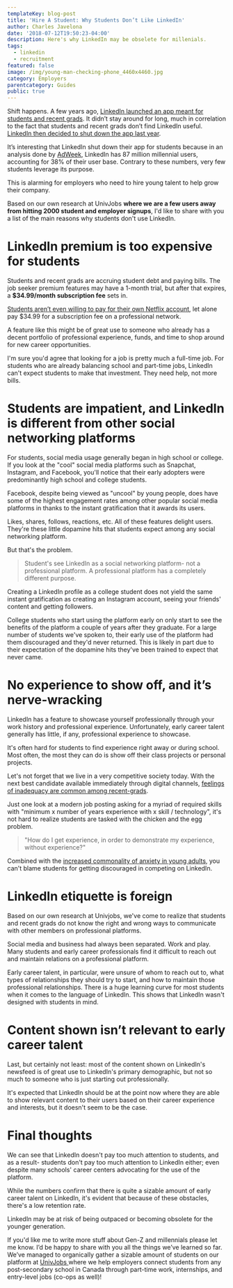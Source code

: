 ```yaml
---
templateKey: blog-post
title: 'Hire A Student: Why Students Don’t Like LinkedIn'
author: Charles Javelona
date: '2018-07-12T19:50:23-04:00'
description: Here's why LinkedIn may be obselete for millenials.
tags:
  - linkedin
  - recruitment
featured: false
image: /img/young-man-checking-phone_4460x4460.jpg
category: Employers
parentcategory: Guides
public: true
---
```

Shift happens.  A few years ago, [LinkedIn launched an app meant for students and recent grads](https://blog.linkedin.com/2016/04/18/introducing-the-linkedin-students-app--helping-soon-to-be-colleg). It didn’t stay around for long, much in correlation to the fact that students and recent grads don’t find LinkedIn useful. [LinkedIn then decided to shut down the app last year](https://www.linkedin.com/help/linkedin/answer/83885/linkedin-students-mobile-app-will-no-longer-be-supported?lang=en). 

It’s interesting that LinkedIn shut down their app for students because in an analysis done by [AdWeek](https://www.adweek.com/digital/millennials-on-linkedin-infographic/), LinkedIn has 87 million millennial users, accounting for 38% of their user base. Contrary to these numbers, very few students leverage its purpose. 

This is alarming for employers who need to hire young talent to help grow their company.

Based on our own research at UnivJobs **where we are a few users away from hitting 2000 student and employer signups**, I'd like to share with you a list of the main reasons why students don't use LinkedIn. 

# LinkedIn premium is too expensive for students

Students and recent grads are accruing student debt and paying bills. The job seeker premium features may have a 1-month trial, but after that expires, a **$34.99/month subscription fee** sets in. 

[Students aren’t even willing to pay for their own Netflix account](https://thenextweb.com/apps/2017/07/14/netflix-bleeding-millions-youre-cheap-get-account/), let alone pay $34.99 for a subscription fee on a professional network. 

A feature like this might be of great use to someone who already has a decent portfolio of professional experience, funds, and time to shop around for new career opportunities. 

I'm sure you'd agree that looking for a job is pretty much a full-time job. For students who are already balancing school and part-time jobs, LinkedIn can't expect students to make that investment. They need help, not more bills.

# Students are impatient, and LinkedIn is different from other social networking platforms

For students, social media usage generally began in high school or college. If you look at the "cool" social media platforms such as Snapchat, Instagram, and Facebook, you'll notice that their early adopters were predominantly high school and college students. 

Facebook, despite being viewed as "uncool" by young people, does have some of the highest engagement rates among other popular social media platforms in thanks to the instant gratification that it awards its users. 

Likes, shares, follows, reactions, etc. All of these features delight users. They're these little dopamine hits that students expect among any social networking platform.

But that's the problem.

> Student's see LinkedIn as a social networking platform- not a professional platform. A professional platform has a completely different purpose.

Creating a LinkedIn profile as a college student does not yield the same instant gratification as creating an Instagram account, seeing your friends' content and getting followers. 

College students who start using the platform early on only start to see the benefits of the platform a couple of years after they graduate. For a large number of students we've spoken to, their early use of the platform had them discouraged and they'd never returned. This is likely in part due to their expectation of the dopamine hits they've been trained to expect that never came.

# No experience to show off, and it’s nerve-wracking

LinkedIn has a feature to showcase yourself professionally through your work history and professional experience. Unfortunately, early career talent generally has little, if any, professional experience to showcase. 

It's often hard for students to find experience right away or during school. Most often, the most they can do is show off their class projects or personal projects.

Let's not forget that we live in a very competitive society today. With the next best candidate available immediately through digital channels, [feelings of inadequacy are common among recent-grads](http://www.ucea.org/2017/01/25/impostor-syndrome-recognizing-overcoming-feelings-inadequacy-self-doubt-graduate-student/). 

Just one look at a modern job posting asking for a myriad of required skills with "minimum x number of years experience with x skill / technology", it's not hard to realize students are tasked with the chicken and the egg problem. 

> "How do I get experience, in order to demonstrate my experience, without experience?" 

Combined with the [increased commonality of anxiety in young adults](https://www.psychologytoday.com/ca/blog/rewired-the-psychology-technology/201706/the-anxiety-epidemic), you can't blame students for getting discouraged in competing on LinkedIn.

# LinkedIn etiquette is foreign

Based on our own research at Univjobs, we've come to realize that students and recent grads do not know the right and wrong ways to communicate with other members on professional platforms. 

Social media and business had always been separated. Work and play. Many students and early career professionals find it difficult to reach out and maintain relations on a professional platform. 

Early career talent, in particular, were unsure of whom to reach out to, what types of relationships they should try to start, and how to maintain those professional relationships. There is a huge learning curve for most students when it comes to the language of LinkedIn. This shows that LinkedIn wasn't designed with students in mind. 

# Content shown isn’t relevant to early career talent

Last, but certainly not least: most of the content shown on LinkedIn's newsfeed is of great use to LinkedIn's primary demographic, but not so much to someone who is just starting out professionally.  

It's expected that LinkedIn should be at the point now where they are able to show relevant content to their users based on their career experience and interests, but it doesn't seem to be the case. 

# Final thoughts

We can see that LinkedIn doesn't pay too much attention to students, and as a result- students don't pay too much attention to LinkedIn either; even despite many schools' career centers advocating for the use of the platform.

While the numbers confirm that there is quite a sizable amount of early career talent on LinkedIn, it's evident that because of these obstacles, there's a low retention rate.

LinkedIn may be at risk of being outpaced or becoming obsolete for the younger generation.

If you'd like me to write more stuff about Gen-Z and millennials please let me know. I’d be happy to share with you all the things we’ve learned so far. We’ve managed to organically gather a sizable amount of students on our platform at [UnivJobs ](https://univjobs.ca/employers)where we help employers connect students from any post-secondary school in Canada through part-time work, internships, and entry-level jobs (co-ops as well)!
